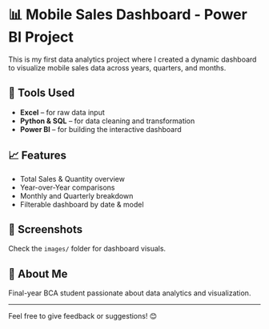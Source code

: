 # 📊 Mobile Sales Dashboard - Power BI Project

This is my first data analytics project where I created a dynamic dashboard to visualize mobile sales data across years, quarters, and months.

## 🚀 Tools Used
- **Excel** – for raw data input
- **Python & SQL** – for data cleaning and transformation
- **Power BI** – for building the interactive dashboard

## 📈 Features
- Total Sales & Quantity overview
- Year-over-Year comparisons
- Monthly and Quarterly breakdown
- Filterable dashboard by date & model

## 📸 Screenshots
Check the `images/` folder for dashboard visuals.

## 🔗 About Me
Final-year BCA student passionate about data analytics and visualization.

---

Feel free to give feedback or suggestions! 😊
